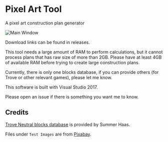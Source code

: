# Pixel Art Tool

A pixel art construction plan generator

![Main Window](http://i.imgur.com/TGBjXXp.png)

Download links can be found in releases. 

This tool needs a large amount of RAM to perform calculations, but it cannot process plans that has raw size of more than 2GB. 
Please have at least 4GB of available RAM before trying to create large construction plans. 

Currently, there is only one blocks database, if you can provide others (for Trove or other relevant games), 
please let me know. 

This software is built with Visual Studio 2017. 

Please open an issue if there is something you want me to know. 

## Credits

[Trove Neutral blocks database](https://docs.google.com/spreadsheets/d/1xZHZqws1lJ9bPGUGNmrFt958TujNHdiVstCY_4dn_f4/edit#gid=0) 
is provided by Summer Haas. 

Files under `Test Images` are from [Pixabay](https://pixabay.com/). 
